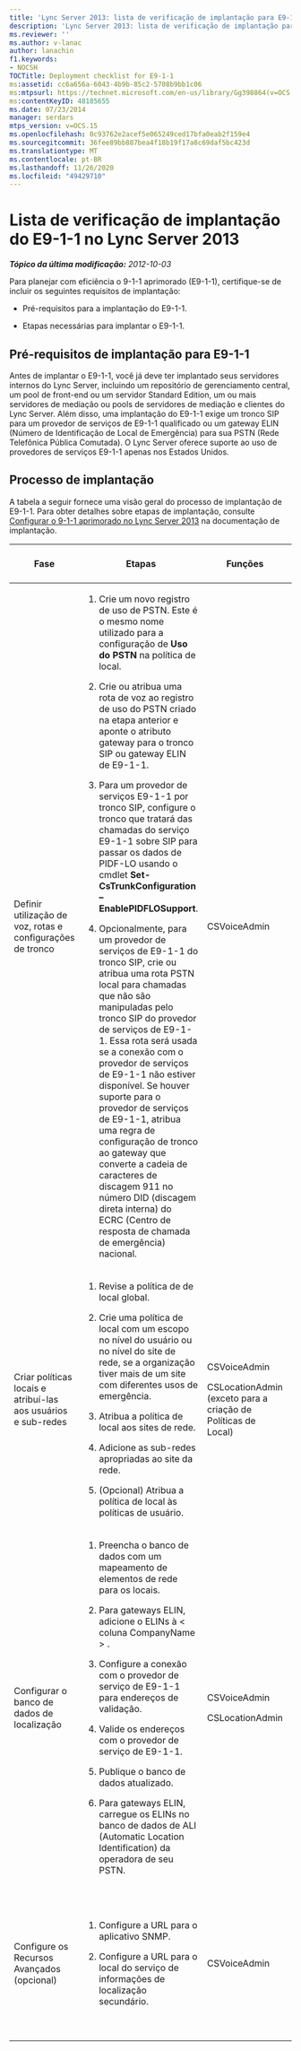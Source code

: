 ```yaml
---
title: 'Lync Server 2013: lista de verificação de implantação para E9-1-1'
description: 'Lync Server 2013: lista de verificação de implantação para E9-1-1.'
ms.reviewer: ''
ms.author: v-lanac
author: lanachin
f1.keywords:
- NOCSH
TOCTitle: Deployment checklist for E9-1-1
ms:assetid: cc6a656a-6043-4b9b-85c2-5708b9bb1c06
ms:mtpsurl: https://technet.microsoft.com/en-us/library/Gg398864(v=OCS.15)
ms:contentKeyID: 48185655
ms.date: 07/23/2014
manager: serdars
mtps_version: v=OCS.15
ms.openlocfilehash: 0c93762e2acef5e065249ced17bfa0eab2f159e4
ms.sourcegitcommit: 36fee89bb887bea4f18b19f17a8c69daf5bc423d
ms.translationtype: MT
ms.contentlocale: pt-BR
ms.lasthandoff: 11/26/2020
ms.locfileid: "49429710"
---
```

# <a name="deployment-checklist-for-e9-1-1-in-lync-server-2013"></a>Lista de verificação de implantação do E9-1-1 no Lync Server 2013

<div data-xmlns="http://www.w3.org/1999/xhtml">

<div class="topic" data-xmlns="http://www.w3.org/1999/xhtml" data-msxsl="urn:schemas-microsoft-com:xslt" data-cs="https://msdn.microsoft.com/">

<div data-asp="https://msdn2.microsoft.com/asp">



</div>

<div id="mainSection">

<div id="mainBody">

<span> </span>

_**Tópico da última modificação:** 2012-10-03_

Para planejar com eficiência o 9-1-1 aprimorado (E9-1-1), certifique-se de incluir os seguintes requisitos de implantação:

  - Pré-requisitos para a implantação do E9-1-1.

  - Etapas necessárias para implantar o E9-1-1.

<div>

## <a name="deployment-prerequisites-for-e9-1-1"></a>Pré-requisitos de implantação para E9-1-1

Antes de implantar o E9-1-1, você já deve ter implantado seus servidores internos do Lync Server, incluindo um repositório de gerenciamento central, um pool de front-end ou um servidor Standard Edition, um ou mais servidores de mediação ou pools de servidores de mediação e clientes do Lync Server. Além disso, uma implantação do E9-1-1 exige um tronco SIP para um provedor de serviços de E9-1-1 qualificado ou um gateway ELIN (Número de Identificação de Local de Emergência) para sua PSTN (Rede Telefônica Pública Comutada). O Lync Server oferece suporte ao uso de provedores de serviços E9-1-1 apenas nos Estados Unidos.

</div>

<div>

## <a name="deployment-process"></a>Processo de implantação

A tabela a seguir fornece uma visão geral do processo de implantação de E9-1-1. Para obter detalhes sobre etapas de implantação, consulte [Configurar o 9-1-1 aprimorado no Lync Server 2013](lync-server-2013-configure-enhanced-9-1-1.md) na documentação de implantação.


<table>
<colgroup>
<col style="width: 25%" />
<col style="width: 25%" />
<col style="width: 25%" />
<col style="width: 25%" />
</colgroup>
<thead>
<tr class="header">
<th>Fase</th>
<th>Etapas</th>
<th>Funções</th>
<th>Documentação de implantação</th>
</tr>
</thead>
<tbody>
<tr class="odd">
<td><p>Definir utilização de voz, rotas e configurações de tronco</p></td>
<td><ol>
<li><p>Crie um novo registro de uso de PSTN. Este é o mesmo nome utilizado para a configuração de <strong>Uso do PSTN</strong> na política de local.</p></li>
<li><p>Crie ou atribua uma rota de voz ao registro de uso do PSTN criado na etapa anterior e aponte o atributo gateway para o tronco SIP ou gateway ELIN de E9-1-1. </p></li>
<li><p>Para um provedor de serviços E9-1-1 por tronco SIP, configure o tronco que tratará das chamadas do serviço E9-1-1 sobre SIP para passar os dados de PIDF-LO usando o cmdlet <strong>Set-CsTrunkConfiguration –EnablePIDFLOSupport</strong>.</p></li>
<li><p>Opcionalmente, para um provedor de serviços de E9-1-1 do tronco SIP, crie ou atribua uma rota PSTN local para chamadas que não são manipuladas pelo tronco SIP do provedor de serviços de E9-1-1. Essa rota será usada se a conexão com o provedor de serviços de E9-1-1 não estiver disponível. Se houver suporte para o provedor de serviços de E9-1-1, atribua uma regra de configuração de tronco ao gateway que converte a cadeia de caracteres de discagem 911 no número DID (discagem direta interna) do ECRC (Centro de resposta de chamada de emergência) nacional.</p></li>
</ol></td>
<td><p>CSVoiceAdmin</p></td>
<td><p><a href="lync-server-2013-configure-an-e9-1-1-voice-route.md">Configurar uma rota de voz E9-1-1 no Lync Server 2013</a></p></td>
</tr>
<tr class="even">
<td><p>Criar políticas locais e atribuí-las aos usuários e sub-redes</p></td>
<td><ol>
<li><p>Revise a política de de local global.</p></li>
<li><p>Crie uma política de local com um escopo no nível do usuário ou no nível do site de rede, se a organização tiver mais de um site com diferentes usos de emergência.</p></li>
<li><p>Atribua a política de local aos sites de rede.</p></li>
<li><p>Adicione as sub-redes apropriadas ao site da rede.</p></li>
<li><p>(Opcional) Atribua a política de local às políticas de usuário.</p></li>
</ol></td>
<td><p>CSVoiceAdmin</p>
<p>CSLocationAdmin (exceto para a criação de Políticas de Local)</p></td>
<td><p><a href="lync-server-2013-create-location-policies.md">Criar políticas de localização no Lync Server 2013</a></p>
<p><a href="lync-server-2013-add-a-location-policy-to-a-network-site.md">Adicionar uma política de localização a um site de rede no Lync Server 2013</a></p>
<p><a href="lync-server-2013-associate-subnets-with-network-sites-for-e9-1-1.md">Associar sub-redes a sites de rede para E9-1-1 no Lync Server 2013</a></p></td>
</tr>
<tr class="odd">
<td><p>Configurar o banco de dados de localização</p></td>
<td><ol>
<li><p>Preencha o banco de dados com um mapeamento de elementos de rede para os locais.</p></li>
<li><p>Para gateways ELIN, adicione o ELINs à &lt; coluna CompanyName &gt; .</p></li>
<li><p>Configure a conexão com o provedor de serviço de E9-1-1 para endereços de validação.</p></li>
<li><p>Valide os endereços com o provedor de serviço de E9-1-1.</p></li>
<li><p>Publique o banco de dados atualizado.</p></li>
<li><p>Para gateways ELIN, carregue os ELINs no banco de dados de ALI (Automatic Location Identification) da operadora de seu PSTN.</p></li>
</ol></td>
<td><p>CSVoiceAdmin</p>
<p>CSLocationAdmin</p></td>
<td><p><a href="lync-server-2013-configure-the-location-database.md">Configure the location database in Lync Server 2013</a></p></td>
</tr>
<tr class="even">
<td><p>Configure os Recursos Avançados (opcional)</p></td>
<td><ol>
<li><p>Configure a URL para o aplicativo SNMP.</p></li>
<li><p>Configure a URL para o local do serviço de informações de localização secundário.</p></li>
</ol></td>
<td><p>CSVoiceAdmin</p></td>
<td><p><a href="lync-server-2013-configure-an-snmp-application.md">Configurar um aplicativo SNMP no Lync Server 2013</a></p>
<p><a href="lync-server-2013-configure-a-secondary-location-information-service.md">Configurar um serviço de informações de localização secundário no Lync Server 2013</a></p></td>
</tr>
</tbody>
</table>


</div>

</div>

<span> </span>

</div>

</div>

</div>

